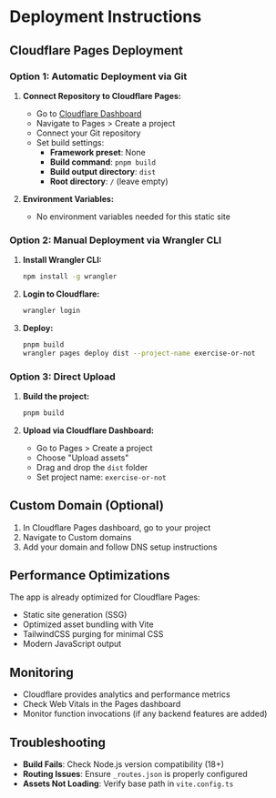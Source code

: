 # Deployment Instructions

## Cloudflare Pages Deployment

### Option 1: Automatic Deployment via Git

1. **Connect Repository to Cloudflare Pages:**
   - Go to [Cloudflare Dashboard](https://dash.cloudflare.com/)
   - Navigate to Pages > Create a project
   - Connect your Git repository
   - Set build settings:
     - **Framework preset**: None
     - **Build command**: `pnpm build`
     - **Build output directory**: `dist`
     - **Root directory**: `/` (leave empty)

2. **Environment Variables:**
   - No environment variables needed for this static site

### Option 2: Manual Deployment via Wrangler CLI

1. **Install Wrangler CLI:**
   ```bash
   npm install -g wrangler
   ```

2. **Login to Cloudflare:**
   ```bash
   wrangler login
   ```

3. **Deploy:**
   ```bash
   pnpm build
   wrangler pages deploy dist --project-name exercise-or-not
   ```

### Option 3: Direct Upload

1. **Build the project:**
   ```bash
   pnpm build
   ```

2. **Upload via Cloudflare Dashboard:**
   - Go to Pages > Create a project
   - Choose "Upload assets"
   - Drag and drop the `dist` folder
   - Set project name: `exercise-or-not`

## Custom Domain (Optional)

1. In Cloudflare Pages dashboard, go to your project
2. Navigate to Custom domains
3. Add your domain and follow DNS setup instructions

## Performance Optimizations

The app is already optimized for Cloudflare Pages:
- Static site generation (SSG)
- Optimized asset bundling with Vite
- TailwindCSS purging for minimal CSS
- Modern JavaScript output

## Monitoring

- Cloudflare provides analytics and performance metrics
- Check Web Vitals in the Pages dashboard
- Monitor function invocations (if any backend features are added)

## Troubleshooting

- **Build Fails**: Check Node.js version compatibility (18+)
- **Routing Issues**: Ensure `_routes.json` is properly configured
- **Assets Not Loading**: Verify base path in `vite.config.ts`
